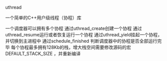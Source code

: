 uthread

一个简单的C++用户级线程（协程）库

一个调度器可以拥有多个协程
通过uthread_create创建一个协程
通过uthread_resume运行或者恢复运行一个协程
通过uthread_yield挂起一个协程，并切换到主进程中
通过schedule_finished 判断调度器中的协程是否全部运行完毕
每个协程最多拥有128Kb的栈，增大栈空间需要修改源码的宏DEFAULT_STACK_SIZE ，并重新编译
